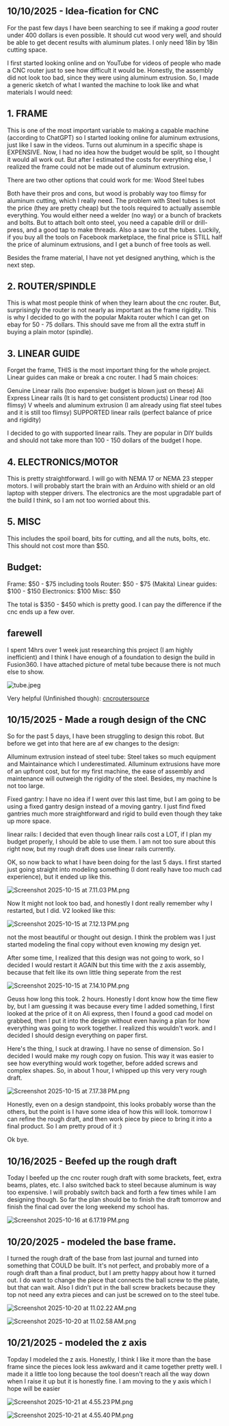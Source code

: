 <!--
  ===================    !!READ THIS NOTICE!!   ====================
  DO NOT edit this file manually. Your changes WILL BE OVERWRITTEN!
  This journal is auto generated and updated by Hack Club Blueprint.
  To edit this file, please edit your journal entries on Blueprint.
  ==================================================================
-->

## 10/10/2025 - Idea-fication for CNC  

For the past few days I have been searching to see if making a _good_ router under 400 dollars is even possible. It should cut wood very well, and should be able to get decent results with aluminum plates. I only need 18in by 18in cutting space.

I first started looking online and on YouTube for videos of people who made a CNC router just to see how difficult it would be. Honestly, the assembly did not look too bad, since they were using aluminum extrusion. So, I made a generic sketch of what I wanted the machine to look like and what materials I would need:

## **1. FRAME**

This is one of the most important variable to making a capable machine (according to ChatGPT) so I started looking online for aluminum extrusions, just like I saw in the videos. Turns out aluminum in a specific shape is EXPENSIVE. Now, I had no idea how the budget would be split, so I thought it would all work out. But after I estimated the costs for everything else, I realized the frame could not be made out of aluminum extrusion. 

There are two other options that could work for me:
Wood
Steel tubes

Both have their pros and cons, but wood is probably way too flimsy for aluminum cutting, which I really need. The problem with Steel tubes is not the price (they are pretty cheap) but the tools required to actually assemble everything. You would either need a welder (no way) or a bunch of brackets and bolts. But to attach bolt onto steel, you need a capable drill or drill-press, and a good tap to make threads. Also a saw to cut the tubes. Luckily, if you buy all the tools on Facebook marketplace, the final price is STILL half the price of aluminum extrusions, and I get a bunch of free tools as well. 

Besides the frame material, I have not yet designed anything, which is the next step. 

## **2. ROUTER/SPINDLE**

This is what most people think of when they learn about the cnc router. But, surprisingly the router is not nearly as important as the frame rigidity. This is why I decided to go with the popular Makita router which I can get on ebay for 50 - 75 dollars. This should save me from all the extra stuff in buying a plain motor (spindle). 

## **3. LINEAR GUIDE**

Forget the frame, THIS is the most important thing for the whole project. Linear guides can make or break a cnc router. I had 5 main choices:

Genuine Linear rails (too expensive: budget is blown just on these)
Ali Express Linear rails (It is hard to get consistent products)
Linear rod (too flimsy)
V wheels and aluminum extrusion (I am already using flat steel tubes and it is still too flimsy)
SUPPORTED linear rails (perfect balance of price and rigidity)

I decided to go with supported linear rails. They are popular in DIY builds and should not take more than 100 - 150 dollars of the budget I hope.

## **4. ELECTRONICS/MOTOR**

This is pretty straightforward. I will go with NEMA 17 or NEMA 23 stepper motors. I will probably start the brain with an Arduino with shield or an old laptop with stepper drivers. The electronics are the most upgradable part of the build I think, so I am not too worried about this.

## **5. MISC**

This includes the spoil board, bits for cutting, and all the nuts, bolts, etc. This should not cost more than $50.

## **Budget:**

Frame: $50 - $75 including tools
Router: $50 - $75 (Makita)
Linear guides: $100 - $150
Electronics: $100
Misc: $50

The total is $350 - $450 which is pretty good. I can pay the difference if the cnc ends up a few over. 

## **farewell**

I spent 14hrs over 1 week just researching this project (I am highly inefficient) and I think I have enough of a foundation to design the build in Fusion360. I have attached picture of metal tube because there is not much else to show.

![tube.jpeg](https://blueprint.hackclub.com/user-attachments/blobs/proxy/eyJfcmFpbHMiOnsiZGF0YSI6MTUzMSwicHVyIjoiYmxvYl9pZCJ9fQ==--a6f0f3e8120ad1c9ee67e25a7f87c088a8c13016/rthrth.jpeg)

Very helpful (Unfinished though): [cncroutersource](http://www.cncroutersource.com)  

## 10/15/2025 - Made a rough design of the CNC  

So for the past 5 days, I have been struggling to design this robot. But before we get into that here are af ew changes to the design:

Alluminum extrusion instead of steel tube: Steel takes so much equipment and Maintainance which I underestimated. Alluminum extrusions have more of an upfront cost, but for my first machine, the ease of assembly and maintenance will outweigh the rigidity of the steel. Besides, my machine Is not too large. 

Fixed gantry: I have no idea if I went over this last time, but I am going to be using a fixed gantry design instead of a moving gantry. I just find fixed gantries much more straightforward and rigid to build even though they take up more space.

linear rails: I decided that even though linear rails cost a LOT, if I plan my budget properly, I should be able to use them. I am not too sure about this right now, but my rough draft does use linear rails currently.

OK, so now back to what I have been doing for the last 5 days. I first started just going straight into modeling something (I dont really have too much cad experience), but it ended up like this.

![Screenshot 2025-10-15 at 7.11.03 PM.png](https://blueprint.hackclub.com/user-attachments/blobs/proxy/eyJfcmFpbHMiOnsiZGF0YSI6MjQxMywicHVyIjoiYmxvYl9pZCJ9fQ==--474e4b3ca7b64a16b3de29ee87b406fe9f5f058e/Screenshot%202025-10-15%20at%207.11.03%E2%80%AFPM.png)

Now It might not look too bad, and honestly I dont really remember why I restarted, but I did. V2 looked like this:

![Screenshot 2025-10-15 at 7.12.13 PM.png](https://blueprint.hackclub.com/user-attachments/blobs/proxy/eyJfcmFpbHMiOnsiZGF0YSI6MjQxNCwicHVyIjoiYmxvYl9pZCJ9fQ==--7f8c37bba59e64f21e576e464e8f0da52a038223/Screenshot%202025-10-15%20at%207.12.13%E2%80%AFPM.png)

not the most beautiful or thought out design. I think the problem was I just started modeling the final copy without even knowing my design yet.

After some time, I realized that this design was not going to work, so I decided I would restart it AGAIN but this time with the z axis assembly, because that felt like its own little thing seperate from the rest

![Screenshot 2025-10-15 at 7.14.10 PM.png](https://blueprint.hackclub.com/user-attachments/blobs/proxy/eyJfcmFpbHMiOnsiZGF0YSI6MjQxNSwicHVyIjoiYmxvYl9pZCJ9fQ==--e74ddb63b6d3fc713c83c628d2628cb4d95080e7/Screenshot%202025-10-15%20at%207.14.10%E2%80%AFPM.png)

Geuss how long this took. 2 hours. Honestly I dont know how the time flew by, but I am guessing it was because every time I added something, I first looked at the price of it on Ali express, then I found a good cad model on grabbed, then I put it into the design without even having a plan for how everything was going to work together. I realized this wouldn't work. and I decided I should design everything on paper first.

Here's the thing, I suck at drawing. I have no sense of dimension. So I decided I would make my rough copy on fusion. This way it was easier to see how everything would work together, before added screws and complex shapes. So, in about 1 hour, I whipped up this very very rough draft.

![Screenshot 2025-10-15 at 7.17.38 PM.png](https://blueprint.hackclub.com/user-attachments/blobs/proxy/eyJfcmFpbHMiOnsiZGF0YSI6MjQxNiwicHVyIjoiYmxvYl9pZCJ9fQ==--9a328ac6e8953c41e575855f0abeed98b6d98edc/Screenshot%202025-10-15%20at%207.17.38%E2%80%AFPM.png)

Honestly, even on a design standpoint, this looks probably worse than the others, but the point is I have some idea of how this will look. tomorrow I can refine the rough draft, and then work piece by piece to bring it into a final product. So I am pretty proud of it :)

Ok bye.

  

## 10/16/2025 - Beefed up the rough draft  

Today I beefed up the cnc router rough draft with some brackets, feet, extra beams, plates, etc. I also switched back to steel because aluminum is way too expensive. I will probably switch back and forth a few times while I am designing though. So far the plan should be to finish the draft tomorrow and finish the final cad over the long weekend my school has.

![Screenshot 2025-10-16 at 6.17.19 PM.png](https://blueprint.hackclub.com/user-attachments/blobs/proxy/eyJfcmFpbHMiOnsiZGF0YSI6MjU0MiwicHVyIjoiYmxvYl9pZCJ9fQ==--be57d6a5aa3ad6591f554c07b1976bc292f58516/Screenshot%202025-10-16%20at%206.17.19%E2%80%AFPM.png)
  

## 10/20/2025 - modeled the base frame.  

I turned the rough draft of the base from last journal and turned into something that COULD be built. It's not perfect, and probably more of a rough draft than a final product, but I am pretty happy about how it turned out. I do want to change the piece that connects the ball screw to the plate, but that can wait. Also I didn't put in the ball screw brackets because they top not need any extra pieces and can just be screwed on to the steel tube. 

![Screenshot 2025-10-20 at 11.02.22 AM.png](https://blueprint.hackclub.com/user-attachments/blobs/proxy/eyJfcmFpbHMiOnsiZGF0YSI6MzczNCwicHVyIjoiYmxvYl9pZCJ9fQ==--9d0e69eb4fad1c36b5d92a89499bbc1c19515c2f/Screenshot%202025-10-20%20at%2011.02.22%E2%80%AFAM.png)

![Screenshot 2025-10-20 at 11.02.58 AM.png](https://blueprint.hackclub.com/user-attachments/blobs/proxy/eyJfcmFpbHMiOnsiZGF0YSI6MzczNSwicHVyIjoiYmxvYl9pZCJ9fQ==--120980b9aae2dabbd19f75ca3584c46048effc1f/Screenshot%202025-10-20%20at%2011.02.58%E2%80%AFAM.png)
  

## 10/21/2025 - modeled the z axis  

Topday I modeled the z axis. Honestly, I think I like it more than the base frame since the pieces look less awkward and it came together pretty well. I made it a little too long because the tool doesn't reach all the way down when I raise it up but it is honestly fine. I am moving to the y axis which I hope will be easier

![Screenshot 2025-10-21 at 4.55.23 PM.png](https://blueprint.hackclub.com/user-attachments/blobs/proxy/eyJfcmFpbHMiOnsiZGF0YSI6NDE4NCwicHVyIjoiYmxvYl9pZCJ9fQ==--824def7d786526925234b49c3041f7421cf46719/Screenshot%202025-10-21%20at%204.55.23%E2%80%AFPM.png)

![Screenshot 2025-10-21 at 4.55.40 PM.png](https://blueprint.hackclub.com/user-attachments/blobs/proxy/eyJfcmFpbHMiOnsiZGF0YSI6NDE4NSwicHVyIjoiYmxvYl9pZCJ9fQ==--fe7b02da3941201006c1472a9a62c0c80c6561e8/Screenshot%202025-10-21%20at%204.55.40%E2%80%AFPM.png)
  

